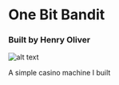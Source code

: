 # One Bit Bandit

### Built by Henry Oliver

![alt text](https://i.imgur.com/oqMMCtY.png)

A simple casino machine I built
